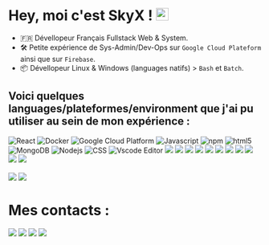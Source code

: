<!-- <img align="right" src="https://github.com/abhisheknaiidu/abhisheknaiidu/blob/master/code.gif?raw=true" width="500" height="320"/> --> 

<h1>Hey, moi c'est SkyX ! <img src="https://media.giphy.com/media/hvRJCLFzcasrR4ia7z/giphy.gif" width="25px"></h1> 

- 🇫🇷 Dévellopeur Français Fullstack Web & System.
- 🛠️ Petite expérience de Sys-Admin/Dev-Ops sur ``Google Cloud Plateform`` ainsi que sur ``Firebase``.
- 📦 Dévellopeur Linux & Windows (languages natifs) > ``Bash`` et ``Batch``.

<h2>Voici quelques languages/plateformes/environment que j'ai pu utiliser au sein de mon expérience :</h2> 

<p>
  <img alt="React" src="https://img.shields.io/badge/-React-45b8d8?style=flat-square&logo=react&logoColor=white" />
  <img alt="Docker" src="https://img.shields.io/badge/-Docker-46a2f1?style=flat-square&logo=docker&logoColor=white" />
  <img alt="Google Cloud Platform" src="https://img.shields.io/badge/-Google_Cloud_Platform-1a73e8?style=flat-square&logo=google-cloud&logoColor=white" />
  <img alt="Javascript" src="https://img.shields.io/badge/JavaScript-F7DF1E?style=flat-square&logo=Javascript&logoColor=white" />
  <img alt="npm" src="https://img.shields.io/badge/-NPM-CB3837?style=flat-square&logo=npm&logoColor=white" />
  <img alt="html5" src="https://img.shields.io/badge/-HTML5-E34F26?style=flat-square&logo=html5&logoColor=white" />
  <img alt="MongoDB" src="https://img.shields.io/badge/-MongoDB-13aa52?style=flat-square&logo=mongodb&logoColor=white" />
  <img alt="Nodejs" src="https://img.shields.io/badge/-Nodejs-43853d?style=flat-square&logo=Node.js&logoColor=white" />
  <img alt="CSS" src="https://img.shields.io/badge/CSS-239120?&style=flat-square&logo=css3&logoColor=white" />
  <img alt="Vscode Editor" src="https://img.shields.io/badge/--007ACC?logo=visual%20studio%20code&logoColor=ffffff"/>
  <img src="https://img.shields.io/badge/.NET-5C2D91?style=flat-square&logo=C# .net&logoColor=white"/>
  <img src="https://img.shields.io/badge/Python-14354C?style=flat-square&logo=python&logoColor=white"/>
  <img src="https://img.shields.io/badge/C-00599C?style=flate-square&logo=c&logoColor=white"/>
  <img src="https://img.shields.io/badge/C%2B%2B-00599C?style=flate-square&logo=c%2B%2B&logoColor=white"/>
  <img src="https://img.shields.io/badge/C%23-239120?style=flate-square&logo=c-sharp&logoColor=white"/>
  <img src="https://img.shields.io/badge/Java-ED8B00?style=flate-square&logoColor=white"/>
  <img src="https://img.shields.io/badge/PHP-777BB4?style=flate-square&logoColor=white"/>
  <img src="https://img.shields.io/badge/Vue.js-35495E?style=flate-square&logoColor=white"/>
  <img src="https://img.shields.io/badge/jQuery-0769AD?style=flate-square&logoColor=white"/>
  <img src="https://img.shields.io/badge/Bootstrap-563D7C?style=flate-square&logoColor=white"/>
  <img src="https://img.shields.io/badge/MySQL-00000F?style=flate-square&logoColor=white"/>
  <br><br>
  <img src="https://img.shields.io/badge/Linux-FCC624?style=flate-square&logo=linux&logoColor=black"/>
  <img src="https://img.shields.io/badge/Windows-0078D6?style=flate-square&logo=windows&logoColor=white"/>
</p>

# Mes contacts :
<p>
  <a href="https://twitter.com/SkyX89345423/" target="_blank"><img src="https://img.shields.io/badge/Twitter-1DA1F2?style=flate-square&logo=twitter&logoColor=white"/></a>
  <a href="https://github.com/SkyX-ID-FR" target="_blank"><img src="https://img.shields.io/badge/GitHub-100000?style=flate-square&logo=github&logoColor=white" /></a>
  <a href="https://open.spotify.com/user/1cyinrp22lgifg711zgvp68sv" target="_blank"><img src="https://img.shields.io/badge/Spotify-1ED760?&style=fflate-square&logo=spotify&logoColor=white"/></a>
  <a href="https://discord.gg/2Hh8zjvdZW" target="_blank"><img src="https://img.shields.io/badge/Discord-7289DA?style=flate-square&logo=discord&logoColor=white"/></a>
</p>
